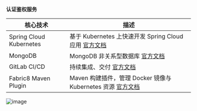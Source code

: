 **认证鉴权服务**

| 核心技术 | 描述 |
| ------ | ------ |
| Spring Cloud Kubernetes | 基于 Kubernetes 上快速开发 Spring Cloud 应用 [官方文档](https://spring.io/projects/spring-cloud-kubernetes) |
| MongoDB | MongoDB 非关系型数据库 [官方文档](https://docs.mongodb.com/manual/tutorial/getting-started/)|
| GitLab CI/CD | 持续集成、交付 [官方文档](https://docs.gitlab.com/ee/ci/quick_start/) |
| Fabric8 Maven Plugin | Maven 构建插件，管理 Docker 镜像与 Kubernetes 资源 [官方文档](http://maven.fabric8.io/)|

![image](https://www.gejiba.com/view.php/8a54f1f3e965cef66b2c6e209c38be2c.png)
